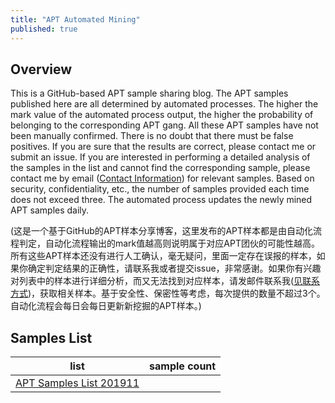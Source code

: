 ```yaml
---
title: "APT Automated Mining"
published: true
---
```


## Overview

This is a GitHub-based APT sample sharing blog. The APT samples published here are all determined by automated processes. The higher the mark value of the automated process output, the higher the probability of belonging to the corresponding APT gang. All these APT samples have not been manually confirmed. There is no doubt that there must be false positives. If you are sure that the results are correct, please contact me or submit an issue. If you are interested in performing a detailed analysis of the samples in the list and cannot find the corresponding sample, please contact me by email ([Contact Information](https://ddvvmmzz.github.io/about)) for relevant samples. Based on security, confidentiality, etc., the number of samples provided each time does not exceed three. The automated process updates the newly mined APT samples daily.

<!--more-->

(这是一个基于GitHub的APT样本分享博客，这里发布的APT样本都是由自动化流程判定，自动化流程输出的mark值越高则说明属于对应APT团伙的可能性越高。所有这些APT样本还没有进行人工确认，毫无疑问，里面一定存在误报的样本，如果你确定判定结果的正确性，请联系我或者提交issue，非常感谢。如果你有兴趣对列表中的样本进行详细分析，而又无法找到对应样本，请发邮件联系我([见联系方式](https://ddvvmmzz.github.io/about))，获取相关样本。基于安全性、保密性等考虑，每次提供的数量不超过3个。自动化流程会每日会每日更新新挖掘的APT样本。)

## Samples List

|list|sample count|
|----|----|
|[APT Samples List 201911](https://ddvvmmzz.github.io/APT-Samples-List-201911)||

